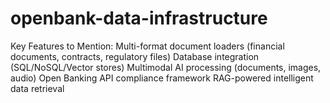 # openbank-data-infrastructure
Key Features to Mention: Multi-format document loaders (financial documents, contracts, regulatory files) Database integration (SQL/NoSQL/Vector stores) Multimodal AI processing (documents, images, audio) Open Banking API compliance framework RAG-powered intelligent data retrieval
